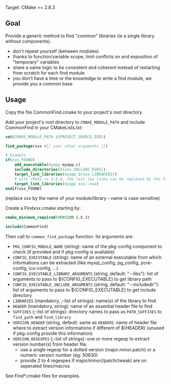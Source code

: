 Target: CMake >= 2.8.3

## Goal

Provide a generic method to find "common" libraries (ie a single library without components).

* don't repeat yourself (between modules)
* thanks to function/variable scope, limit conflicts on and exposition of "temporary" variables
* share a same logic to be consistent and coherent instead of restarting from scratch for each find module
* you don't have a time or the knowledge to write a find module, we provide you a common base

## Usage

Copy the file CommonFind.cmake to your project's root directory.

Add your project's root directory to `CMAKE_MODULE_PATH` and include CommonFind in your CMakeLists.txt:

```cmake
set(CMAKE_MODULE_PATH ${PROJECT_SOURCE_DIR})

find_package(xxx #[[ your other arguments ]])

# Example
if(xxx_FOUND)
    add_executable(myapp myapp.c)
    include_directories(${xxx_INCLUDE_DIRS})
    target_link_libraries(myapp ${xxx_LIBRARIES})
    # with CMake >= 3.0.0, the last two lines can be replaced by the following
    target_link_libraries(myapp xxx::xxx)
endif(xxx_FOUND)
```

(replace xxx by the name of your module/library - name is case sensitive)

Create a Findxxx.cmake starting by:

```cmake
cmake_minimum_required(VERSION 2.8.3)

include(CommonFind)
```

Then call to `common_find_package` function. Its arguments are:

* `PKG_CONFIG_MODULE_NAME` (string): name of the pkg-config component to check (if provided and if pkg-config is available)
* `CONFIG_EXECUTABLE` (string): name of an external executable from which informations can be extracted (like mysql_config, pg_config, pcre-config, icu-config, ...)
* `CONFIG_EXECUTABLE_LIBRARY_ARGUMENTS` (string, default: "--libs"): list of arguments to pass to ${CONFIG_EXECUTABLE} to get library path
* `CONFIG_EXECUTABLE_INCLUDE_ARGUMENTS` (string, default: "--includedir"): list of arguments to pass to ${CONFIG_EXECUTABLE} to get include directory
* `LIBRARIES` (mandatory, ;-list of strings): name(s) of the library to find
* `HEADER` (mandatory, string): name of an essential header file to find
* `SUFFIXES` (;-list of strings): directory names to pass as `PATH_SUFFIXES` to `find_path` and `find_library`
* `VERSION_HEADER` (string, default: same as `HEADER`): name of header file where to extract version informations if different of ${HEADER} (unused if pkg-config provide this information)
* `VERSION_REGEXPES` (;-list of strings): one or more regexp to extract version number(s) from header file.
    + use a single regexp for a dotted version (major.minor.patch) or a numeric version number (eg: 50630)
    + provide 2 to 4 regexpes if major/minor(/patch/tweak) are on seperated lines/macros


See Find*.cmake files for examples.
